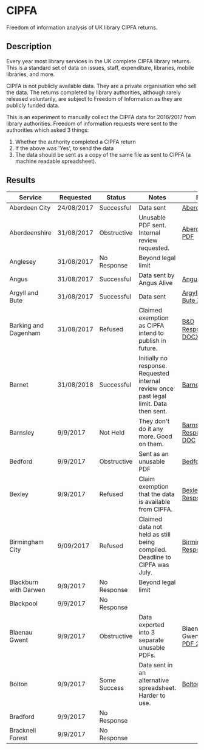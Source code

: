 CIPFA
=====

Freedom of information analysis of UK library CIPFA returns.

Description
-----------

Every year most library services in the UK complete CIPFA library returns. This is a standard set of data on issues, staff, expenditure, libraries, mobile libraries, and more.

CIPFA is not publicly available data. They are a private organisation who sell the data. The returns completed by library authorities, although rarely released voluntarily, are subject to Freedom of Information as they are publicly funded data.

This is an experiment to manually collect the CIPFA data for 2016/2017 from library authorities. Freedom of information requests were sent to the authorities which asked 3 things:

1. Whether the authority completed a CIPFA return
2. If the above was 'Yes', to send the data
3. The data should be sent as a copy of the same file as sent to CIPFA (a machine readable spreadsheet).

Results
-------

| Service | Requested | Status | Notes | Files |
| ------- | --------- | ------ | ----- | ----- |
| Aberdeen City | 24/08/2017 | Successful | Data sent | [Aberdeen XSL](data/AberdeenCity.xls) |
| Aberdeenshire | 31/08/2017 | Obstructive | Unusable PDF sent. Internal review requested. | [Aberdeenshire PDF](data/Aberdeenshire.pdf) |
| Anglesey | 31/08/2017 | No Response | Beyond legal limit |  |
| Angus | 31/08/2017 | Successful | Data sent by Angus Alive | [Angus XLS](data/Angus.xls) |
| Argyll and Bute | 31/08/2017 | Successful | Data sent | [Argyll and Bute XLS](data/ArgyllAndBute.xls) |
| Barking and Dagenham | 31/08/2017 | Refused | Claimed exemption as CIPFA intend to publish in future. | [B&D Response DOCX](data/BarkingAndDagenhamResponse.docx) |
| Barnet | 31/08/2018 | Successful | Initially no response. Requested internal review once past legal limit. Data then sent. | [Barnet XLS](data/Barnet.xls) |
| Barnsley | 9/9/2017 | Not Held | They don't do it any more. Good on them. | [Barnsley Response DOC](data/Barnsley.doc) |
| Bedford | 9/9/2017 | Obstructive | Sent as an unusable PDF | [Bedford PDF](data/Bedford.pdf) |
| Bexley | 9/9/2017 | Refused | Claim exemption that the data is available from CIPFA. | [Bexley Response PDF](BexleyResponse.pdf) | 
| Birmingham City | 9/09/2017 | Refused | Claimed data not held as still being compiled. Deadline to CIPFA was July. | [Birmingham Response](data/BirminghamResponse.docx) |
| Blackburn with Darwen | 9/9/2017 | No Response | Beyond legal limit |  |
| Blackpool | 9/9/2017 | No Response |  |  | 
| Blaenau Gwent | 9/9/2017 | Obstructive | Data exported into 3 separate unusable PDFs. | Blaenau Gwent [PDF 1](data/BlaenauGwent1.pdf), [PDF 2](data/BlaenauGwent2.pdf), [PDF 3](data/BlaenauGwent3.pdf) |
| Bolton | 9/9/2017 | Some Success | Data sent in an alternative spreadsheet. Harder to use. | [Bolton](data/Bolton.xlsx) |
| Bradford | 9/9/2017 | No Response |  |  |
| Bracknell Forest | 9/9/2017 | No Response |  |  |

